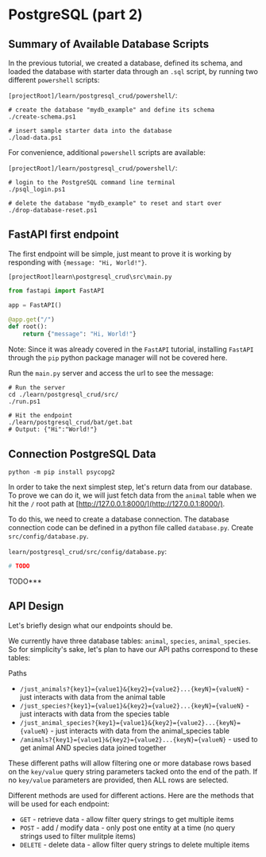 # PostgreSQL (part 2)

## Summary of Available Database Scripts

In the previous tutorial, we created a database, defined its schema, and loaded the database with starter data through an `.sql` script, by running two different `powershell` scripts:

`[projectRoot]/learn/postgresql_crud/powershell/`:
``` shell
# create the database "mydb_example" and define its schema
./create-schema.ps1

# insert sample starter data into the database
./load-data.ps1
```

For convenience, additional `powershell` scripts are available:

`[projectRoot]/learn/postgresql_crud/powershell/`:
``` shell
# login to the PostgreSQL command line terminal
./psql_login.ps1

# delete the database "mydb_example" to reset and start over
./drop-database-reset.ps1
```
## FastAPI first endpoint

The first endpoint will be simple, just meant to prove it is working by responding with `{message: "Hi, World!"}`.

`[projectRoot]learn\postgresql_crud\src\main.py`
``` python
from fastapi import FastAPI

app = FastAPI()

@app.get("/")
def root():
    return {"message": "Hi, World!"}
```

Note: Since it was already covered in the `FastAPI` tutorial, installing `FastAPI` through the `pip` python package manager will not be covered here.

Run the `main.py` server and access the url  to see the message:
``` shell
# Run the server
cd ./learn/postgresql_crud/src/
./run.ps1

# Hit the endpoint
./learn/postgresql_crud/bat/get.bat
# Output: {"Hi":"World!"}
```

## Connection PostgreSQL Data

``` shell
python -m pip install psycopg2
```

In order to take the next simplest step, let's return data from our database. To prove we can do it, we will just fetch data from the `animal` table when we hit the `/` root path at [http://127.0.0.1:8000/](http://127.0.0.1:8000/).

To do this, we need to create a database connection. The database connection code can be defined in a python file called `database.py`. Create `src/config/database.py`. 

`learn/postgresql_crud/src/config/database.py`:
``` python
# TODO
```

TODO***

## API Design

Let's briefly design what our endpoints should be. 

We currently have three database tables: `animal`, `species`, `animal_species`. So for simplicity's sake, let's plan to have our API paths correspond to these tables:

Paths
* `/just_animals?{key1}={value1}&{key2}={value2}...{keyN}={valueN}` - just interacts with data from the animal table
* `/just_species?{key1}={value1}&{key2}={value2}...{keyN}={valueN}` - just interacts with data from the species table
* `/just_animal_species?{key1}={value1}&{key2}={value2}...{keyN}={valueN}` - just interacts with data from the animal_species table
* `/animals?{key1}={value1}&{key2}={value2}...{keyN}={valueN}` - used to get animal AND species data joined together

These different paths will allow filtering one or more database rows based on the `key/value` query string parameters tacked onto the end of the path. If no `key/value` parameters are provided, then ALL rows are selected. 

Different methods are used for different actions. Here are the methods that will be used for each endpoint:

* `GET` - retrieve data - allow filter query strings to get multiple items
* `POST` - add / modify data - only post one entity at a time (no query strings used to filter mulitple items)
* `DELETE` - delete data - allow filter query strings to delete multiple items

